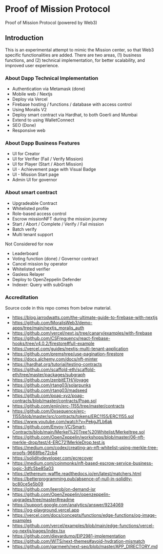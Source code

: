 # Proof of Mission Protocol

Proof of Mission Protocol (powered by Web3)

## Introduction

This is an experimental attempt to mimic the Mission center, so that Web3 specific functionalities are added.
There are two areas, (1) business functions, and (2) technical implementation, for better scalability, and improved user experience.

### About Dapp Technical Implementation

- Authentication via Metamask (done)
- Mobile web / Nextjs
- Deploy via Vercel
- Firebase hosting / functions / database with access control
- Using Moralis V2
- Deploy smart contract via Hardhat, to both Goerli and Mumbai
- Extend to using WalletConnect
- SEO (Done)
- Responsive web

### About Dapp Business Features

- UI for Creator
- UI for Verifier (Fail / Verify Mission)
- UI for Player (Start / Abort Mission)
- UI - Achievement page with Visual Badge
- UI - Mission Start page
- Admin UI for governor

### About smart contract

- Upgradeable Contract
- Whitelisted profile
- Role-based access control
- Escrow missionNFT during the mission journey
- Start / Abort / Complete / Verify / Fail mission
- Batch verify
- Multi tenant support

Not Considered for now 

- Leaderboard
- Voting function (done) / Governor contract
- Cancel mission by operator
- Whitelisted verifier
- Gasless Relayer
- Deploy to OpenZeppelin Defender
- Indexer: Query with subGraph

### Accreditation

Source code in this repo comes from below material.

- https://blog.jarrodwatts.com/the-ultimate-guide-to-firebase-with-nextjs
- https://github.com/MoralisWeb3/demo-apps/tree/main/nextjs_moralis_auth
- https://github.com/vercel/next.js/tree/canary/examples/with-firebase
- https://github.com/CSFrequency/react-firebase-hooks/tree/v4.0.2/firestore#full-example
- https://vercel.com/guides/nextjs-multi-tenant-application
- https://github.com/premshree/use-pagination-firestore
- https://docs.alchemy.com/docs/nft-minter
- https://hardhat.org/tutorial/testing-contracts
- https://github.com/scaffold-eth/scaffold-eth/tree/master/packages/subgraph
- https://github.com/zenbitETH/Voyage
- https://github.com/rtang03/solarpunks
- https://github.com/rtang03/madseed
- https://github.com/poap-xyz/poap-contracts/blob/master/contracts/Poap.sol
- https://github.com/enjin/erc-1155/tree/master/contracts
- https://github.com/0xsequence/erc-1155/blob/master/src/contracts/tokens/ERC1155/ERC1155.sol
- https://www.youtube.com/watch?v=PekgJfLb6ak
- https://github.com/Envoy-VC/Smart-Contracts/blob/main/Merkel%20Tree%20Whitelist/Merkeltree.sol
- https://github.com/OpenZeppelin/workshops/blob/master/06-nft-merkle-drop/test/4-ERC721MerkleDrop.test.js
- https://medium.com/codex/creating-an-nft-whitelist-using-merkle-tree-proofs-9668fbe72cb4
- https://soliditydeveloper.com/ecrecover
- https://medium.com/coinmonks/nft-based-escrow-service-business-logic-3dfc5be85a03
- https://ethereum-waffle.readthedocs.io/en/latest/matchers.html
- https://betterprogramming.pub/absence-of-null-in-solidity-bc80ce5e5b09
- https://github.com/leerob/on-demand-isr
- https://github.com/OpenZeppelin/openzeppelin-upgrades/tree/master#readme
- https://support.google.com/analytics/answer/9234069
- https://og-playground.vercel.app
- https://vercel.com/docs/concepts/functions/edge-functions/og-image-examples
- https://github.com/vercel/examples/blob/main/edge-functions/vercel-og-nextjs/pages/index.tsx
- https://github.com/dievardump/EIP2981-implementation
- https://github.com/WITS/next-themes#avoid-hydration-mismatch
- https://github.com/garmeeh/next-seo/blob/master/APP_DIRECTORY.md
